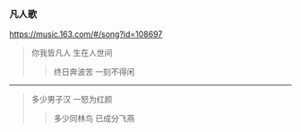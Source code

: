### 凡人歌
https://music.163.com/#/song?id=108697
>你我皆凡人 生在人世间
>>终日奔波苦 一刻不得闲
---
>多少男子汉 一怒为红颜
>>多少同林鸟 已成分飞燕
